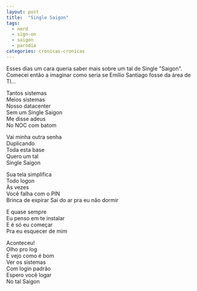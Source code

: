 ```yaml
---
layout: post
title:  "Single Saigon"
tags:
  - nerd
  - sign-on
  - saigon
  - paródia
categories: cronicas-cronicas
---
```


Esses dias um cara queria saber mais sobre um tal de Single "Saigon". Comecei então a imaginar como
seria se Emílio Santiago fosse da área de TI...

Tantos sistemas  
Meios sistemas  
Nosso datacenter  
Sem um Single Saigon  
Me disse adeus  
No NOC com batom  

Vai minha outra senha  
Duplicando  
Toda esta base  
Quero um tal  
Single Saigon  

Sua tela simplifica  
Todo logon  
Às vezes  
Você falha com o PIN  
Brinca de expirar
Sai do ar pra eu não dormir  

E quase sempre  
Eu penso em te instalar  
E é só eu começar  
Pra eu esquecer de mim  

Aconteceu!  
Olho pro log  
E vejo como é bom  
Ver os sistemas  
Com login padrão  
Espero você logar  
No tal Saigon  
